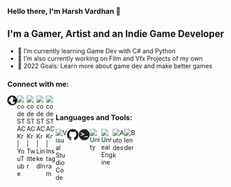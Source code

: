 ### Hello there, I'm Harsh Vardhan 👋 

## I'm a Gamer, Artist and an Indie Game Developer

- 🌱 I’m currently learning Game Dev with C# and Python 
- 👯 I’m also currently working on Film and Vfx Projects of my own
- 🥅 2022 Goals: Learn more about game dev and make better games

### Connect with me:

[<img align="left" alt="codeSTACKr.com" width="22px" src="https://raw.githubusercontent.com/iconic/open-iconic/master/svg/globe.svg" />][website]
[<img align="left" alt="codeSTACKr | YouTube" width="22px" src="https://cdn.jsdelivr.net/npm/simple-icons@v3/icons/youtube.svg" />][youtube]
[<img align="left" alt="codeSTACKr | Twitter" width="22px" src="https://cdn.jsdelivr.net/npm/simple-icons@v3/icons/twitter.svg" />][twitter]
[<img align="left" alt="codeSTACKr | LinkedIn" width="22px" src="https://cdn.jsdelivr.net/npm/simple-icons@v3/icons/linkedin.svg" />][linkedin]
[<img align="left" alt="codeSTACKr | Instagram" width="22px" src="https://cdn.jsdelivr.net/npm/simple-icons@v3/icons/instagram.svg" />][instagram]

<br />

### Languages and Tools:

<img align="left" alt="Visual Studio Code" width="26px" src="https://cdn.jsdelivr.net/npm/simple-icons@6.5.0/icons/visualstudiocode.svg" />
<img align="left" alt="GitHub" width="26px" src="https://raw.githubusercontent.com/github/explore/78df643247d429f6cc873026c0622819ad797942/topics/github/github.png" />
<img align="left" alt="Terminal" width="26px" src="https://raw.githubusercontent.com/github/explore/80688e429a7d4ef2fca1e82350fe8e3517d3494d/topics/terminal/terminal.png" />
<img align="left" alt="Unity" width="26px" src="https://cdn.jsdelivr.net/npm/simple-icons@6.5.0/icons/unity.svg" />
<img align="left" alt="Unreal Engine" width="26px" src="https://cdn.jsdelivr.net/npm/simple-icons@6.5.0/icons/unrealengine.svg" />
<img align="left" alt="Autodesk" width="26px" src="https://cdn.jsdelivr.net/npm/simple-icons@6.5.0/icons/autodesk.svg" />
<img align="left" alt="Blender" width="26px" src="https://cdn.jsdelivr.net/npm/simple-icons@6.5.0/icons/blender.svg" />
<br />
<br />

[website]: https://www.artstation.com/harshvrdn
[twitter]: https://twitter.com/Exhelius_Craves
[youtube]: https://www.youtube.com/channel/UCYqHDuUxf8YP4tzhOfqqTkQ
[instagram]: https://www.instagram.com/the._original.one/
[linkedin]: https://www.linkedin.com/in/harsh-vardhan-242a201a9/
